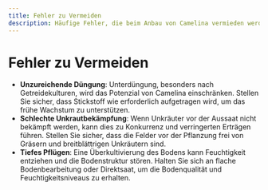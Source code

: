 ```yaml
---
title: Fehler zu Vermeiden
description: Häufige Fehler, die beim Anbau von Camelina vermieden werden sollten
---
```

# Fehler zu Vermeiden

- **Unzureichende Düngung**: Unterdüngung, besonders nach Getreidekulturen, wird das Potenzial von Camelina einschränken. Stellen Sie sicher, dass Stickstoff wie erforderlich aufgetragen wird, um das frühe Wachstum zu unterstützen.
- **Schlechte Unkrautbekämpfung**: Wenn Unkräuter vor der Aussaat nicht bekämpft werden, kann dies zu Konkurrenz und verringerten Erträgen führen. Stellen Sie sicher, dass die Felder vor der Pflanzung frei von Gräsern und breitblättrigen Unkräutern sind.
- **Tiefes Pflügen**: Eine Überkultivierung des Bodens kann Feuchtigkeit entziehen und die Bodenstruktur stören. Halten Sie sich an flache Bodenbearbeitung oder Direktsaat, um die Bodenqualität und Feuchtigkeitsniveaus zu erhalten.